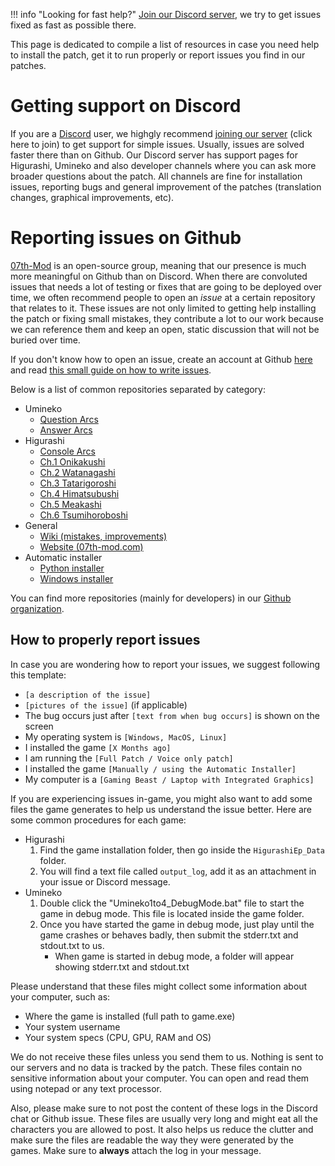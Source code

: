 !!! info "Looking for fast help?"
    [Join our Discord server](https://discord.gg/pf5VhF9), we try to get issues fixed as fast as possible there.


This page is dedicated to compile a list of resources in case you need help to install the patch, get it to run properly or report issues you find in our patches.

# Getting support on Discord

If you are a [Discord](https://discordapp.com/) user, we highgly recommend [joining our server](https://discord.gg/pf5VhF9) (click here to join) to get support for simple issues. Usually, issues are solved faster there than on Github. Our Discord server has support pages for Higurashi, Umineko and also developer channels where you can ask more broader questions about the patch. All channels are fine for installation issues, reporting bugs and general improvement of the patches (translation changes, graphical improvements, etc).

# Reporting issues on Github

[07th-Mod](https://github.com/07th-mod/) is an open-source group, meaning that our presence is much more meaningful on Github than on Discord. When there are convoluted issues that needs a lot of testing or fixes that are going to be deployed over time, we often recommend people to open an *issue* at a certain repository that relates to it. These issues are not only limited to getting help installing the patch or fixing small mistakes, they contribute a lot to our work because we can reference them and keep an open, static discussion that will not be buried over time.

If you don't know how to open an issue, create an account at Github [here](https://github.com/join) and read [this small guide on how to write issues](https://help.github.com/en/articles/creating-an-issue).

Below is a list of common repositories separated by category:

* Umineko
  * [Question Arcs](https://github.com/07th-mod/umineko-question/issues)
  * [Answer Arcs](https://github.com/07th-mod/umineko-answer/issues)
* Higurashi
  * [Console Arcs](https://github.com/07th-mod/higurashi-console-arcs/issues)
  * [Ch.1 Onikakushi](https://github.com/07th-mod/onikakushi/issues)
  * [Ch.2 Watanagashi](https://github.com/07th-mod/watanagashi/issues)
  * [Ch.3 Tatarigoroshi](https://github.com/07th-mod/tatarigoroshi/issues)
  * [Ch.4 Himatsubushi](https://github.com/07th-mod/himatsubushi/issues)
  * [Ch.5 Meakashi](https://github.com/07th-mod/meakashi/issues)
  * [Ch.6 Tsumihoroboshi](https://github.com/07th-mod/tsumihoroboshi/issues)
* General
  * [Wiki (mistakes, improvements)](https://github.com/07th-mod/wiki/issues)
  * [Website (07th-mod.com)](https://github.com/07th-mod/website/issues)
* Automatic installer
  * [Python installer](https://github.com/07th-mod/python-patcher)
  * [Windows installer](https://github.com/07th-mod/Higurashi_Installer_WPF)
  
You can find more repositories (mainly for developers) in our [Github organization](https://github.com/07th-mod/).

## How to properly report issues

In case you are wondering how to report your issues, we suggest following this template:

- ``[a description of the issue]``
- ``[pictures of the issue]`` (if applicable)
- The bug occurs just after ``[text from when bug occurs]`` is shown on the screen
- My operating system is ``[Windows, MacOS, Linux]``
- I installed the game ``[X Months ago]``
- I am running the ``[Full Patch / Voice only patch]``
- I installed the game ``[Manually / using the Automatic Installer]``
- My computer is a ``[Gaming Beast / Laptop with Integrated Graphics]``

If you are experiencing issues in-game, you might also want to add some files the game generates to help us understand the issue better. Here are some common procedures for each game:

* Higurashi
  1. Find the game installation folder, then go inside the ``HigurashiEp_Data`` folder.
  2. You will find a text file called ``output_log``, add it as an attachment in your issue or Discord message.
* Umineko
  1. Double click the "Umineko1to4_DebugMode.bat" file to start the game in debug mode. This file is located inside the game folder.
  2. Once you have started the game in debug mode, just play until the game crashes or behaves badly, then submit the stderr.txt and stdout.txt to us.
      * When game is started in debug mode, a folder will appear showing stderr.txt and stdout.txt

Please understand that these files might collect some information about your computer, such as:

* Where the game is installed (full path to game.exe)
* Your system username
* Your system specs (CPU, GPU, RAM and OS)

We do not receive these files unless you send them to us. Nothing is sent to our servers and no data is tracked by the patch. These files contain no sensitive information about your computer. You can open and read them using notepad or any text processor.

Also, please make sure to not post the content of these logs in the Discord chat or Github issue. These files are usually very long and might eat all the characters you are allowed to post. It also helps us reduce the clutter and make sure the files are readable the way they were generated by the games. Make sure to **always** attach the log in your message.
